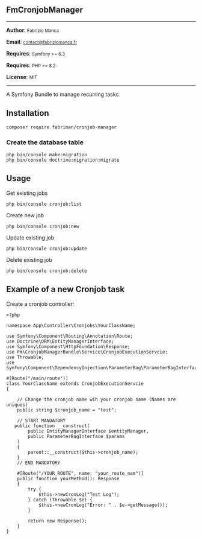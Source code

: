 ## FmCronjobManager

***

**Author**: <small>Fabrizio Manca</small>

**Email**: <small>contact@fabriziomanca.fr</small>

**Requires**: <small>Symfony >= 6.3</small>

**Requires**: <small>PHP >= 8.2</small>

**License**: <small>MIT</small>

---

A Symfony Bundle to manage recurring tasks

## Installation

    composer require fabriman/cronjob-manager

### Create the database table

    php bin/console make:migration
    php bin/console doctrine:migration:migrate

## Usage

Get existing jobs

    php bin/console cronjob:list

Create new job

    php bin/console cronjob:new

Update existing job

    php bin/console cronjob:update

Delete existing job

    php bin/console cronjob:delete


## Example of a new Cronjob task
Create a cronjob controller:

    <?php

    namespace App\Controller\Cronjobs\YourClassName;
    
    use Symfony\Component\Routing\Annotation\Route;
    use Doctrine\ORM\EntityManagerInterface;
    use Symfony\Component\HttpFoundation\Response;
    use Fm\CronjobManagerBundle\Service\CronjobExecutionServcie;
    use Throwable;
    use Symfony\Component\DependencyInjection\ParameterBag\ParameterBagInterface;
    
    #[Route("/main/route")]
    class YourClassName extends CronjobExecutionServcie
    {
        
        // Change the cronjob name wih your cronjob name (Names are uniques)
        public string $cronjob_name = "test";

        // START MANDATORY
       public function __construct(
            public EntityManagerInterface $entityManager,
            public ParameterBagInterface $params
        )
        {
            parent::__construct($this->cronjob_name);
        }
        // END MANDATORY
    
        #[Route("/YOUR_ROUTE", name: "your_route_nam")]
        public function yourMethod(): Response
        {
            try {
                $this->newCronLog("Test Log");
            } catch (Throwable $e) {
                $this->newCronLog("Error: " . $e->getMessage());
            }

            return new Response();
        }
    }
